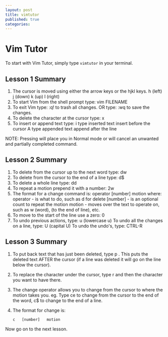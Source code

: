 ```yaml
---
layout: post
title: vimtutor
published: true
categories:
---
```


# Vim Tutor

To start with Vim Tutor, simply type `vimtutor` in your terminal.

## Lesson 1 Summary

1. The cursor is moved using either the arrow keys or the hjkl keys.
  h (left)  j (down)       k (up)     l (right)
2. To start Vim from the shell prompt type:  vim FILENAME <ENTER>
3. To exit Vim type:     <ESC>   :q!   <ENTER>  to trash all changes.
  OR type:     <ESC>   :wq   <ENTER>  to save the changes.
4. To delete the character at the cursor type:  x
5. To insert or append text type:
  i   type inserted text   <ESC>    insert before the cursor
  A   type appended text   <ESC>    append after the line

NOTE: Pressing <ESC> will place you in Normal mode or will cancel an unwanted and partially completed command.

## Lesson 2 Summary

1. To delete from the cursor up to the next word type:    dw
2. To delete from the cursor to the end of a line type:    d$
3. To delete a whole line type:    dd
4. To repeat a motion prepend it with a number:   2w
5. The format for a change command is:
  operator   [number]   motion
  where:
    operator - is what to do, such as  d  for delete
    [number] - is an optional count to repeat the motion
    motion   - moves over the text to operate on, such as  w (word), (to the end of line), etc.
6. To move to the start of the line use a zero:  0
7. To undo previous actions, type:            u  (lowercase u)
    To undo all the changes on a line, type:  U  (capital U)
    To undo the undo's, type:                 CTRL-R

## Lesson 3 Summary


  1. To put back text that has just been deleted, type   p .  This puts the
     deleted text AFTER the cursor (if a line was deleted it will go on the
     line below the cursor).

  2. To replace the character under the cursor, type   r   and then the
     character you want to have there.

  3. The change operator allows you to change from the cursor to where the
     motion takes you.  eg. Type  ce  to change from the cursor to the end of
     the word,  c$  to change to the end of a line.

  4. The format for change is:

         c   [number]   motion

Now go on to the next lesson.

